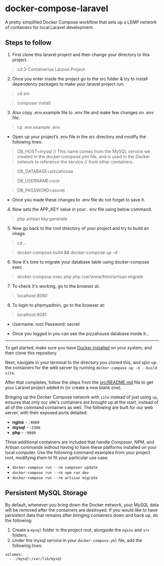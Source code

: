 # docker-compose-laravel
A pretty simplified Docker Compose workflow that sets up a LEMP network of containers for local Laravel development.

## Steps to follow

1. First clone this laravel project and then change your directory to this project.
> cd 3-Containerize Laravel Project

2. Once you enter inside the project go to the src folder & try to install dependency packages to make your laravel project run.
> cd src

> composer install

3. Also copy .env.example file to .env file and make few changes on .env file.
> cp .env.example .env

- Open up your project’s .env file in the src directory and modify the following lines:

> DB_HOST=mysql   // This name comes from the MySQL service we created in the docker-compose.yml file, and is used in the Docker network to reference the service                     // from other containers.

> DB_DATABASE=pizzahouse

> DB_USERNAME=root

> DB_PASSWORD=secret

- Once you made these changes to .env file do not forget to save it.

4. Now sets the APP_KEY value in your . env file using below command.
> php artisan key:generate 

5. Now go back to the root directory of your project and try to build an image.
> cd ..

> docker-compose build && docker-compose up -d

6. Now it's time to migrate your database table using docker-compose exec
> docker-compose exec php php /var/www/html/artisan migrate

7. To check it's working, go to the browser at:
> localhost:8080

8. To login to phpmyadmin, go to the browser at:
> localhost:8081

- Username: root
  Password: secret
  
- Once you logged in you can see the pizzahouse database inside it...

*************************************************************************************************************************************************************

To get started, make sure you have [Docker installed](https://docs.docker.com/docker-for-mac/install/) on your system, and then clone this repository.

Next, navigate in your terminal to the directory you cloned this, and spin up the containers for the web server by running `docker-compose up -d --build site`.

After that completes, follow the steps from the [src/README.md](src/README.md) file to get your Laravel project added in (or create a new blank one).

Bringing up the Docker Compose network with `site` instead of just using `up`, ensures that only our site's containers are brought up at the start, instead of all of the command containers as well. The following are built for our web server, with their exposed ports detailed:

- **nginx** - `:8080`
- **mysql** - `:3306`
- **php** - `:9000`

Three additional containers are included that handle Composer, NPM, and Artisan commands *without* having to have these platforms installed on your local computer. Use the following command examples from your project root, modifying them to fit your particular use case.

- `docker-compose run --rm composer update`
- `docker-compose run --rm npm run dev`
- `docker-compose run --rm artisan migrate` 

## Persistent MySQL Storage

By default, whenever you bring down the Docker network, your MySQL data will be removed after the containers are destroyed. If you would like to have persistent data that remains after bringing containers down and back up, do the following:

1. Create a `mysql` folder in the project root, alongside the `nginx` and `src` folders.
2. Under the mysql service in your `docker-compose.yml` file, add the following lines:

```
volumes:
  - ./mysql:/var/lib/mysql
```
